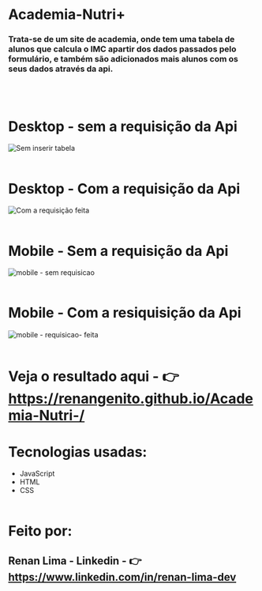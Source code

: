 # Academia-Nutri+

### Trata-se de um site de academia, onde tem uma tabela de alunos que calcula o IMC apartir dos dados passados pelo formulário, e também são adicionados mais alunos com os seus dados através da api.
<br></br>
# Desktop - sem a requisição da Api
![Sem inserir tabela](https://user-images.githubusercontent.com/77756047/135346425-4825c57e-686a-4ba6-bcb7-244ec3f94057.png)
<br></br>
# Desktop - Com a requisição da Api
![Com a requisição feita](https://user-images.githubusercontent.com/77756047/135346510-8b13bb95-b9e9-4e8d-b7a1-bf7607314144.png)
<br></br>
# Mobile - Sem a requisição da Api
![mobile - sem requisicao](https://user-images.githubusercontent.com/77756047/135346553-e70e685e-b7ae-41c0-b8c6-0b31209fdffe.png)
<br></br>
# Mobile - Com a resiquisição da Api
![mobile - requisicao- feita](https://user-images.githubusercontent.com/77756047/135346585-4cfe361d-2ff7-4c05-99e1-2c0ea0915f19.png)
<br></br>
# Veja o resultado aqui - 👉 https://renangenito.github.io/Academia-Nutri-/
# Tecnologias usadas:

* JavaScript
* HTML
* CSS
<br></br>
# Feito por:
## Renan Lima - Linkedin - 👉 https://www.linkedin.com/in/renan-lima-dev

